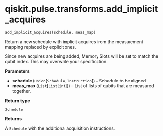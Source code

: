 # qiskit.pulse.transforms.add\_implicit\_acquires

<span id="undefined" />

`add_implicit_acquires(schedule, meas_map)`

Return a new schedule with implicit acquires from the measurement mapping replaced by explicit ones.

<Admonition title="Warning" type="caution">
  Since new acquires are being added, Memory Slots will be set to match the qubit index. This may overwrite your specification.
</Admonition>

**Parameters**

*   **schedule** (`Union`\[`Schedule`, `Instruction`]) – Schedule to be aligned.
*   **meas\_map** (`List`\[`List`\[`int`]]) – List of lists of qubits that are measured together.

**Return type**

`Schedule`

**Returns**

A `Schedule` with the additional acquisition instructions.

